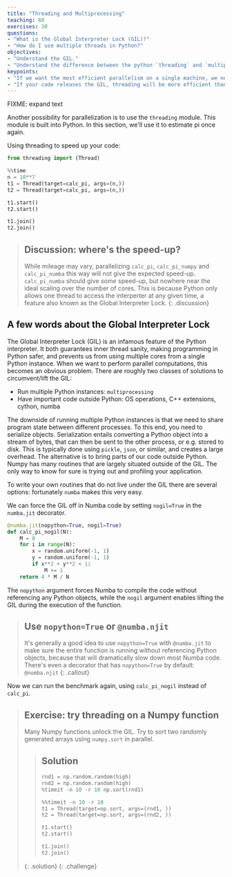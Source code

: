 ```yaml
---
title: "Threading and Multiprocessing"
teaching: 60
exercises: 30
questions:
- "What is the Global Interpreter Lock (GIL)?"
- "How do I use multiple threads in Python?"
objectives:
- "Understand the GIL."
- "Understand the difference between the python `threading` and `multiprocessing` library"
keypoints:
- "If we want the most efficient parallelism on a single machine, we need to circumvent the GIL."
- "If your code releases the GIL, threading will be more efficient than multiprocessing."
---
```


FIXME: expand text

Another possibility for parallelization is to use the `threading` module.
This module is built into Python. In this section, we'll use it to estimate pi
once again.

Using threading to speed up your code:

```python
from threading import (Thread)
```

```python
%%time
n = 10**7
t1 = Thread(target=calc_pi, args=(n,))
t2 = Thread(target=calc_pi, args=(n,))

t1.start()
t2.start()

t1.join()
t2.join()
```

> ## Discussion: where's the speed-up?
> While mileage may vary, parallelizing `calc_pi`, `calc_pi_numpy` and `calc_pi_numba` this way will
> not give the expected speed-up. `calc_pi_numba` should give *some* speed-up, but nowhere near the
> ideal scaling over the number of cores. This is because Python only allows one thread to access the
> interperter at any given time, a feature also known as the Global Interpreter Lock.
{: .discussion}

## A few words about the Global Interpreter Lock
The Global Interpreter Lock (GIL) is an infamous feature of the Python interpreter.
It both guarantees inner thread sanity, making programming in Python safer, and prevents us from using multiple cores from
a single Python instance.
When we want to perform parallel computations, this becomes an obvious problem.
There are roughly two classes of solutions to circumvent/lift the GIL:

- Run multiple Python instances: `multiprocessing`
- Have important code outside Python: OS operations, C++ extensions, cython, numba

The downside of running multiple Python instances is that we need to share program state between different processes.
To this end, you need to serialize objects. Serialization entails converting a Python object into a stream of bytes,
that can then be sent to the other process, or e.g. stored to disk. This is typically done using `pickle`, `json`, or
similar, and creates a large overhead.
The alternative is to bring parts of our code outside Python.
Numpy has many routines that are largely situated outside of the GIL.
The only way to know for sure is trying out and profiling your application.

To write your own routines that do not live under the GIL there are several options: fortunately `numba` makes this very easy.

We can force the GIL off in Numba code by setting `nogil=True` in the `numba.jit` decorator.

```python
@numba.jit(nopython=True, nogil=True)
def calc_pi_nogil(N):
    M = 0
    for i in range(N):
        x = random.uniform(-1, 1)
        y = random.uniform(-1, 1)
        if x**2 + y**2 < 1:
            M += 1
    return 4 * M / N
```

The `nopython` argument forces Numba to compile the code without referencing any Python objects,
while the `nogil` argument enables lifting the GIL during the execution of the function.

> ## Use `nopython=True` or `@numba.njit`
> It's generally a good idea to use `nopython=True` with `@numba.jit` to make sure the entire
> function is running without referencing Python objects, because that will dramatically slow
> down most Numba code.  There's even a decorator that has `nopython=True` by default: `@numba.njit`
{: .callout}

Now we can run the benchmark again, using `calc_pi_nogil` instead of `calc_pi`.

> ## Exercise: try threading on a Numpy function
> Many Numpy functions unlock the GIL. Try to sort two randomly generated arrays using `numpy.sort` in parallel.
>
> > ## Solution
> > ```python
> > rnd1 = np.random.random(high)
> > rnd2 = np.random.random(high)
> > %timeit -n 10 -r 10 np.sort(rnd1)
> > ```
> >
> > ```python
> > %%timeit -n 10 -r 10
> > t1 = Thread(target=np.sort, args=(rnd1, ))
> > t2 = Thread(target=np.sort, args=(rnd2, ))
> >
> > t1.start()
> > t2.start()
> >
> > t1.join()
> > t2.join()
> > ```
> {: .solution}
{: .challenge}
